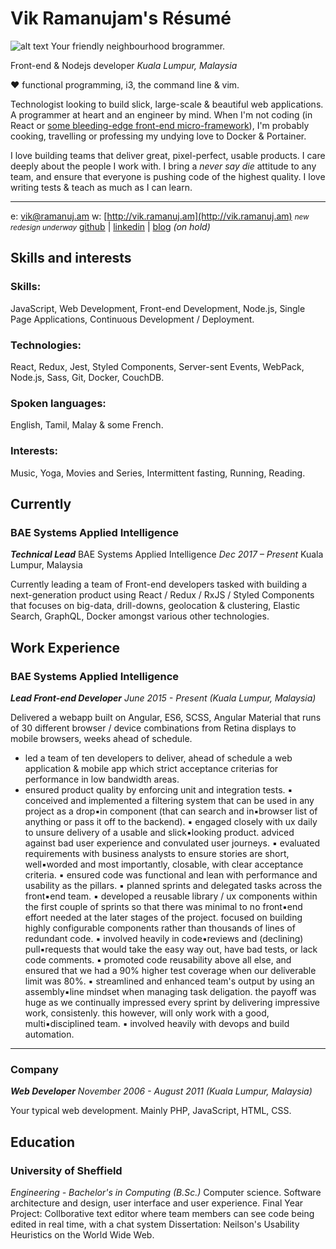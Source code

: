 # Vik Ramanujam's Résumé

![alt text][logo]
Your friendly neighbourhood brogrammer.

Front-end & Nodejs developer
_Kuala Lumpur, Malaysia_

♥️ functional programming, i3, the command line & vim.

Technologist looking to build slick, large-scale & beautiful web applications. A programmer at heart and an engineer by mind. When I'm not coding (in React or [some bleeding-edge front-end micro-framework](https://hyperapp.js.org/)), I'm probably cooking, travelling or professing my undying love to Docker & Portainer.

I love building teams that deliver great, pixel-perfect, usable products. I care deeply about the people I work with. I bring a *never say die* attitude to any team, and ensure that everyone is pushing code of the highest quality. I love writing tests & teach as much as I can learn.

----------

e: [vik@ramanuj.am](vik@ramanuj.am)
w: [http://vik.ramanuj.am](http://vik.ramanuj.am) <small>_new redesign underway_</small>
[github](https://github.com/piggyslasher) | [linkedin](https://linkedin.com/in/thevikram) | [blog](https://web.archive.org/web/20120615003016/http://www.techgarten.com/) _(on hold)_

## Skills and interests

### Skills:
JavaScript, Web Development, Front-end Development, Node.js, Single Page Applications, Continuous Development / Deployment.

### Technologies:
React, Redux, Jest, Styled Components, Server-sent Events, WebPack, Node.js, Sass, Git, Docker, CouchDB.

### Spoken languages:
English, Tamil, Malay & some French.

### Interests:
Music, Yoga, Movies and Series, Intermittent fasting, Running, Reading.

## Currently

### BAE Systems Applied Intelligence
_**Technical Lead**_
BAE Systems Applied Intelligence
_Dec 2017 – Present_
Kuala Lumpur, Malaysia

Currently leading a team of Front-end developers tasked with building a next-generation product using React / Redux / RxJS / Styled Components that focuses on big-data, drill-downs, geolocation & clustering, Elastic Search, GraphQL, Docker amongst various other technologies.

## Work Experience

### BAE Systems Applied Intelligence
_**Lead Front-end Developer**_
_June 2015 - Present (Kuala Lumpur, Malaysia)_

Delivered a webapp built on Angular, ES6, SCSS, Angular Material that runs of 30 different browser / device combinations from Retina displays to mobile browsers, weeks ahead of schedule.
  *  led a team of ten developers to deliver, ahead of schedule a web application & mobile app which strict acceptance criterias for performance in low bandwidth areas.
  * ensured product quality by enforcing unit and integration tests.
  ▪️ conceived and implemented a filtering system that can be used in any project as a drop▪️in component (that can search and in▪️browser list of anything or pass it off to the backend).
  ▪️ engaged closely with ux daily to unsure delivery of a usable and slick▪️looking product. adviced against bad user experience and convulated user journeys.
  ▪️ evaluated requirements with business analysts to ensure stories are short, well▪️worded and most importantly, closable, with clear acceptance criteria.
  ▪️ ensured code was functional and lean with performance and usability as the pillars.
  ▪️ planned sprints and delegated tasks across the front▪️end team.
  ▪️ developed a reusable library / ux components within the first couple of sprints so that there was minimal to no front▪️end effort needed at the later stages of the project. focused on building highly configurable components rather than thousands of lines of redundant code.
  ▪️ involved heavily in code▪️reviews and (declining) pull▪️requests that would take the easy way out, have bad tests, or lack code comments.
  ▪️ promoted code reusability above all else, and ensured that we had a 90% higher test coverage when our deliverable limit was 80%.
  ▪️ streamlined and enhanced team's output by using an assembly▪️line mindset when managing task deligation. the payoff was huge as we continually impressed every sprint by delivering impressive work, consistenly. this however, will only work with a good, multi▪️disciplined team.
  ▪️ involved heavily with devops and build automation.

---

### Company
_**Web Developer**_
_November 2006 - August 2011 (Kuala Lumpur, Malaysia)_

Your typical web development. Mainly PHP, JavaScript, HTML, CSS.

## Education

### University of Sheffield
_Engineering - Bachelor's in Computing (B.Sc.)_
Computer science. Software architecture and design, user interface and user experience.
Final Year Project: Collborative text editor where team members can see code being edited in real time, with a chat system
Dissertation: Neilson's Usability Heuristics on the World Wide Web.

 

[logo]: http://www.vik.ramanuj.am/img/profile.png "Vik Ramanujam's Avatar"
<!--stackedit_data:
eyJoaXN0b3J5IjpbMTc3NzY1NTA5NywxNjgzMDU5NjY0LDM0ND
k0MzU0MiwzNjc3MDM4MTIsMTMwMjEyNDk1NCwzNjc3MDM4MTIs
MTQzNjgzNDI5NCwtMTQ5Nzc0OTA2OSwtMTI0MTcxNzQ5LDc5OT
M0NjQwOSwzOTQ4NTIwMyw3OTkzNDY0MDksMzk0ODUyMDMsNzk5
MzQ2NDA5LDc5OTM0NjQwOSwxMDAyODg4NzkxLDkyMDcxMDE0NS
w2NTQ5MzQzMjksMjA0NDU1NTczNl19
-->